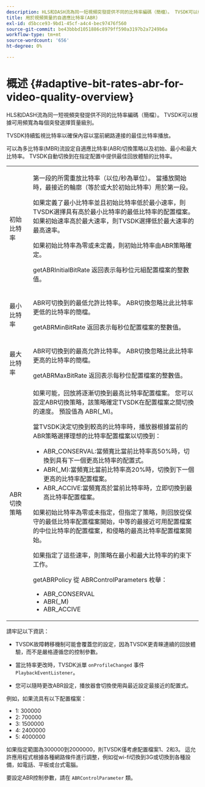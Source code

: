 ```yaml
---
description: HLS和DASH流為同一短視頻突發提供不同的比特率編碼（簡檔）。 TVSDK可以根據可用頻寬為每個突發選擇質量級別。
title: 用於視頻質量的自適應比特率(ABR)
exl-id: d5bcce93-9bd1-45cf-a4c4-bec97476f560
source-git-commit: be43bbbd1051886c8979ff590a3197b2a7249b6a
workflow-type: tm+mt
source-wordcount: '656'
ht-degree: 0%

---
```


# 概述 {#adaptive-bit-rates-abr-for-video-quality-overview}

HLS和DASH流為同一短視頻突發提供不同的比特率編碼（簡檔）。 TVSDK可以根據可用頻寬為每個突發選擇質量級別。

TVSDK持續監視比特率以確保內容以當前網路連接的最佳比特率播放。

可以為多比特率(MBR)流設定自適應比特率(ABR)切換策略以及初始、最小和最大比特率。 TVSDK自動切換到在指定配置中提供最佳回放體驗的比特率。

<table id="table_AF838E082235406AA359BF1C1A77F85F"> 
 <tbody> 
  <tr> 
   <td colname="col01"> 初始比特率 </td> 
   <td colname="col2"> <p>第一段的所需重放比特率（以位/秒為單位）。 當播放開始時，最接近的輪廓（等於或大於初始比特率）用於第一段。 </p> <p> 如果定義了最小比特率並且初始比特率低於最小速率，則TVSDK選擇具有高於最小比特率的最低比特率的配置檔案。 如果初始速率高於最大速率，則TVSDK選擇低於最大速率的最高速率。 </p> <p>如果初始比特率為零或未定義，則初始比特率由ABR策略確定。 </p> <p><span class="codeph"> getABRInitialBitRate</span> 返回表示每秒位元組配置檔案的整數值。 </p> </td> 
  </tr> 
  <tr> 
   <td colname="col01"> 最小比特率 </td> 
   <td colname="col2"> <p>ABR可切換到的最低允許比特率。 ABR切換忽略比此比特率更低的比特率的簡檔。 </p> <p><span class="codeph"> getABRMinBitRate</span> 返回表示每秒位配置檔案的整數值。 </p> </td> 
  </tr> 
  <tr> 
   <td colname="col01"> 最大比特率 </td> 
   <td colname="col2"> <p>ABR可切換到的最高允許比特率。 ABR切換忽略比此比特率更高的比特率的簡檔。 </p> <p><span class="codeph"> getABRMaxBitRate</span> 返回表示每秒位配置檔案的整數值。 </p> </td> 
  </tr> 
  <tr> 
   <td colname="col01"> ABR切換策略 </td> 
   <td colname="col2"> 如果可能，回放將逐漸切換到最高比特率配置檔案。 您可以設定ABR切換策略，該策略確定TVSDK在配置檔案之間切換的速度。 預設值為 <span class="codeph"> ABR(_M)</span>。 <p>當TVSDK決定切換到較高的比特率時，播放器根據當前的ABR策略選擇理想的比特率配置檔案以切換到： 
     <ul id="ul_AC9C99D84A3B4A8DBD1A05CC05DEE771"> 
      <li id="li_B79C0AA2CBFB42FF98A257CEC9C400BA"><span class="codeph"> ABR_CONSERVAL</span>:當頻寬比當前比特率高50%時，切換到具有下一個更高比特率的配置式。 </li> 
      <li id="li_38CC3A95D8634F359D0F7C273D0108C0"><span class="codeph"> ABR(_M)</span>:當頻寬比當前比特率高20%時，切換到下一個更高的比特率配置檔案。 </li> 
      <li id="li_E845C035420D4B3FB2B179F448F8CA85"><span class="codeph"> ABR_ACCIVE</span>:當頻寬高於當前比特率時，立即切換到最高比特率配置檔案。 </li> 
     </ul> </p> <p>如果初始比特率為零或未指定，但指定了策略，則回放從保守的最低比特率配置檔案開始，中等的最接近可用配置檔案的中位比特率的配置檔案，和侵略的最高比特率配置檔案開始。 </p> <p>如果指定了這些速率，則策略在最小和最大比特率的約束下工作。 </p> <p><span class="codeph"> getABRPolicy</span> 從 <span class="codeph"> ABRControlParameters</span> 枚舉： 
     <ul id="ul_bd4_5kb_cz"> 
      <li id="li_E7C118AF48994454B7B3C016913DE545"><span class="codeph"> ABR_CONSERVAL</span> </li> 
      <li id="li_0A90BB42786449629CE7DD3364B385EE"><span class="codeph"> ABR(_M)</span> </li> 
      <li id="li_AFEB9B2862F24A369CA90596184A2883"><span class="codeph"> ABR_ACCIVE</span> </li> 
     </ul> </p> </td> 
  </tr> 
 </tbody> 
</table>

請牢記以下資訊：

* TVSDK故障轉移機制可能會覆蓋您的設定，因為TVSDK更青睞連續的回放體驗，而不是嚴格遵循您的控制參數。
* 當比特率更改時，TVSDK派單 `onProfileChanged` 事件 `PlaybackEventListener`。

* 您可以隨時更改ABR設定，播放器會切換使用與最近設定最接近的配置式。

例如，如果流具有以下配置檔案：

* 1: 300000
* 2: 700000
* 3: 1500000
* 4: 2400000
* 5: 4000000

如果指定範圍為300000到2000000，則TVSDK僅考慮配置檔案1、2和3。 這允許應用程式根據各種網路條件進行調整，例如從wi-fi切換到3G或切換到各種設備，如電話、平板或台式電腦。

要設定ABR控制參數，請在 `ABRControlParameter` 類。
